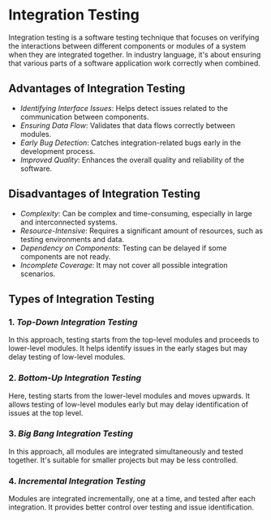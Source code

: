 # Integration Testing

Integration testing is a software testing technique that focuses on verifying the interactions between different components or modules of a system when they are integrated together. In industry language, it's about ensuring that various parts of a software application work correctly when combined.

## Advantages of Integration Testing

- *Identifying Interface Issues*: Helps detect issues related to the communication between components.
- *Ensuring Data Flow*: Validates that data flows correctly between modules.
- *Early Bug Detection*: Catches integration-related bugs early in the development process.
- *Improved Quality*: Enhances the overall quality and reliability of the software.

## Disadvantages of Integration Testing

- *Complexity*: Can be complex and time-consuming, especially in large and interconnected systems.
- *Resource-Intensive*: Requires a significant amount of resources, such as testing environments and data.
- *Dependency on Components*: Testing can be delayed if some components are not ready.
- *Incomplete Coverage*: It may not cover all possible integration scenarios.

## Types of Integration Testing

### 1. *Top-Down Integration Testing*

In this approach, testing starts from the top-level modules and proceeds to lower-level modules. It helps identify issues in the early stages but may delay testing of low-level modules.

### 2. *Bottom-Up Integration Testing*

Here, testing starts from the lower-level modules and moves upwards. It allows testing of low-level modules early but may delay identification of issues at the top level.

### 3. *Big Bang Integration Testing*

In this approach, all modules are integrated simultaneously and tested together. It's suitable for smaller projects but may be less controlled.

### 4. *Incremental Integration Testing*

Modules are integrated incrementally, one at a time, and tested after each integration. It provides better control over testing and issue identification.